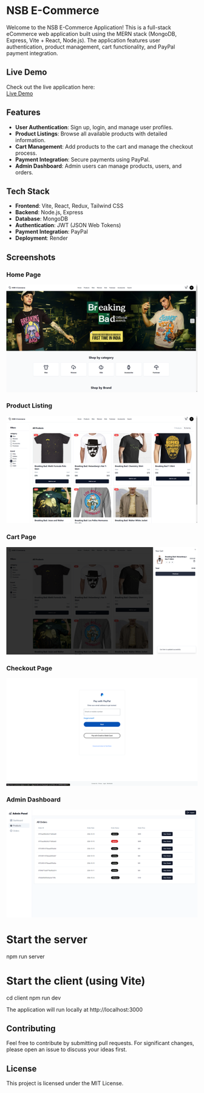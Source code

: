 # NSB E-Commerce

Welcome to the NSB E-Commerce Application! This is a full-stack eCommerce web application built using the MERN stack (MongoDB, Express, Vite + React, Node.js). The application features user authentication, product management, cart functionality, and PayPal payment integration.

## Live Demo

Check out the live application here:  
[Live Demo](https://mern-ecommerce-deploy-to-render-1-zdgj.onrender.com/)

## Features

- **User Authentication**: Sign up, login, and manage user profiles.
- **Product Listings**: Browse all available products with detailed information.
- **Cart Management**: Add products to the cart and manage the checkout process.
- **Payment Integration**: Secure payments using PayPal.
- **Admin Dashboard**: Admin users can manage products, users, and orders.

## Tech Stack

- **Frontend**: Vite, React, Redux, Tailwind CSS
- **Backend**: Node.js, Express
- **Database**: MongoDB
- **Authentication**: JWT (JSON Web Tokens)
- **Payment Integration**: PayPal
- **Deployment**: Render

## Screenshots

### Home Page
![Home Page](./screenshots/homepage-screenshot.png)

### Product Listing
![Product Listing](./screenshots/product-listing-screenshot.png)

### Cart Page
![Cart Page](./screenshots/cart-page-screenshot.png)

### Checkout Page
![Checkout Page](./screenshots/checkout-page-screenshot.png)

### Admin Dashboard
![Admin Dashboard](./screenshots/admin-dashboard-screenshot.png)

# Start the server
npm run server

# Start the client (using Vite)
cd client
npm run dev

The application will run locally at http://localhost:3000

## Contributing
Feel free to contribute by submitting pull requests. For significant changes, please open an issue to discuss your ideas first.

## License
This project is licensed under the MIT License. 